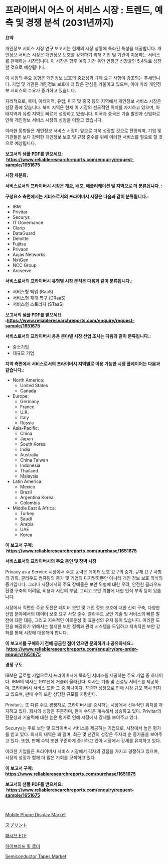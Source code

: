 <p><h1>프라이버시 어스 어 서비스 시장 : 트렌드, 예측 및 경쟁 분석 (2031년까지)</h1></p><p><strong>요약</strong></p>
<p><p>개인정보 서비스 시장 연구 보고서는 현재의 시장 상황에 특화된 특성을 제공합니다. 개인정보 서비스 시장은 개인정보 보호를 강화하기 위해 기업 및 기관이 이용하는 서비스를 판매하는 시장입니다. 이 시장은 향후 예측 기간 동안 연평균 성장률인 5.4%로 성장할 것으로 예상됩니다.</p><p>이 시장의 주요 동향은 개인정보 보호의 중요성과 규제 요구 사항이 강조되는 추세입니다. 기업 및 기관은 개인정보 보호에 더 많은 관심을 기울이고 있으며, 이에 따라 개인정보 서비스의 수요가 증가하고 있습니다.</p><p>지리적으로, 북미, 아태지역, 유럽, 미국 및 중국 등의 지역에서 개인정보 서비스 시장은 성장 중에 있습니다. 북미 지역은 현재 이 시장의 선도적인 위치를 차지하고 있으며, 아태지역과 유럽 지역도 빠르게 성장하고 있습니다. 미국과 중국은 기술 발전과 산업화로 인해 개인정보 서비스 시장의 성장을 이끌고 있습니다.</p><p>이러한 동향들은 개인정보 서비스 시장이 앞으로 더욱 성장할 것으로 전망되며, 기업 및 기관들은 보다 강력한 개인정보 보호 및 규정 준수를 위해 이러한 서비스를 필요로 할 것으로 예상됩니다.</p></p>
<p><strong>보고서의 샘플 PDF를 받으세요: &nbsp;<a href="https://www.reliableresearchreports.com/enquiry/request-sample/1651675">https://www.reliableresearchreports.com/enquiry/request-sample/1651675</a></strong></p>
<p><strong>시장 세분화:</strong></p>
<p><strong> 서비스로서의 프라이버시 시장은 개요, 배포, 애플리케이션 및 지역으로 더 분류됩니다. :</strong></p>
<p><strong>구성요소 측면에서는 서비스로서의 프라이버시 시장은 다음과 같이 분류됩니다.:</strong></p>
<p><ul><li>IBM</li><li>Privitar</li><li>Securys</li><li>IT Governance</li><li>Clarip</li><li>DataGuard</li><li>Deloitte</li><li>Fujitsu</li><li>Privaon</li><li>Aujas Networks</li><li>NxtGen</li><li>NCC Group</li><li>Arcserve</li></ul></p>
<p><strong> 서비스로서의 프라이버시 유형별 시장 분석은 다음과 같이 분류됩니다.:</strong></p>
<p><ul><li>서비스형 백업 (BaaS)</li><li>서비스형 재해 복구 (DRaaS)</li><li>서비스형 스토리지 (STaaS)</li></ul></p>
<p><strong>보고서의 샘플 PDF를 받으세요 :<a href="https://www.reliableresearchreports.com/enquiry/request-sample/1651675">https://www.reliableresearchreports.com/enquiry/request-sample/1651675</a></strong></p>
<p><strong> 서비스로서의 프라이버시 응용 분야별 시장 산업 조사는 다음과 같이 분류됩니다.:</strong></p>
<p><ul><li>중소기업</li><li>대규모 기업</li></ul></p>
<p><strong>지역 측면에서 서비스로서의 프라이버시 지역별로 이용 가능한 시장 플레이어는 다음과 같습니다.:</strong></p>
<p><ul>
    <li>
        North America:
        <ul>
            <li>United States</li>
            <li>Canada</li>
        </ul>
    </li>
    <li>
        Europe:
        <ul>
            <li>Germany</li>
            <li>France</li>
            <li>U.K.</li>
            <li>Italy</li>
            <li>Russia</li>
        </ul>
    </li>
    <li>
        Asia-Pacific:
        <ul>
            <li>China</li>
            <li>Japan</li>
            <li>South Korea</li>
            <li>India</li>
            <li>Australia</li>
            <li>China Taiwan</li>
            <li>Indonesia</li>
            <li>Thailand</li>
            <li>Malaysia</li>
        </ul>
    </li>
    <li>
        Latin America:
        <ul>
            <li>Mexico</li>
            <li>Brazil</li>
            <li>Argentina Korea</li>
            <li>Colombia</li>
        </ul>
    </li>
    <li>
        Middle East & Africa:
        <ul>
            <li>Turkey</li>
            <li>Saudi</li>
            <li>Arabia</li>
            <li>UAE</li>
            <li>Korea</li>
        </ul>
    </li>
    </ul></p>
<p><strong>이 보고서 구매: &nbsp;<a href="https://www.reliableresearchreports.com/purchase/1651675">https://www.reliableresearchreports.com/purchase/1651675</a></strong></p>
<p><strong>서비스로서의 프라이버시의 주요 동인 및 장벽 시장</strong></p>
<p><p>Privacy as a Service 시장에서 주요 동력은 데이터 보호 요구의 증가, 규제 요구 사항의 강화, 클라우드 컴퓨팅의 증가 및 기업의 디지털화뿐만 아니라 개인 정보 보호 의식의 증가입니다. 그러나 시장에서의 주요 장애물은 보안 위협에 대한 우려, 안전한 클라우드 환경 구축의 어려움, 비용과 시간의 부담, 그리고 보안 위협에 대한 인식 부족 등이 있습니다.</p><p>시장에서 직면한 주요 도전은 데이터 보안 및 개인 정보 보호에 대한 신뢰 구축, 다양한 산업 분야에서의 데이터 보호 요구 사항 준수, 클라우드 보안 기술 및 서비스의 빠른 발전에 대한 대응, 그리고 지속적인 이로운성 및 효율성의 유지 등이 있습니다. 이러한 도전을 해결하기 위해서는 철저한 보안 정책과 관리 시스템을 도입하고 지속적인 보안 강화를 통해 시장에 대응해야 합니다.</p></p>
<p><strong>이 보고서를 구매하기 전에 궁금한 점이 있으면 문의하거나 공유하세요.: &nbsp;<a href="https://www.reliableresearchreports.com/enquiry/pre-order-enquiry/1651675">https://www.reliableresearchreports.com/enquiry/pre-order-enquiry/1651675</a></strong></p>
<p><strong>경쟁 구도</strong></p>
<p><p>IBM은 글로벌 기업으로서 프라이버시에 특화된 서비스를 제공하는 주요 기업 중 하나이다. IBM의 역사는 1911년에 거슬러 올라간다. 회사는 기술 및 컨설팅 서비스를 제공하며, 프라이버시 서비스 또한 그 중 하나이다. 꾸준한 성장으로 인해 시장 규모 역시 커지고 있으며, 판매 수익 또한 상당한 규모를 자랑한다.</p><p>Privitar는 또 다른 주요 경쟁자로, 프라이버시를 중시하는 시장에서 선두적인 위치를 차지하고 있다. 회사의 성장은 꾸준하며, 판매 수익은 계속해서 상승하고 있다. Privitar의 전문성과 기술력에 대한 높은 평가로 인해 시장에서 강세를 보여주고 있다.</p><p>Securys는 주로 보안 및 프라이버시 서비스를 제공하는 기업으로, 시장에서 높은 평가를 받고 있다. 회사의 내역은 꽤 길며, 최근 몇 년간의 성장은 두자리 순 증가율을 보여주고 있다. 또한, 판매 수익 또한 꾸준하게 증가하고 있어 시장에서 강세를 유지하고 있다.</p><p>이러한 기업들은 프라이버시 서비스 시장에서 각자의 강점을 가지고 경쟁하고 있으며, 시장의 성장과 함께 더 많은 기회를 모색하고 있다.</p></p>
<p><strong>이 보고서 구매: &nbsp; <a href="https://www.reliableresearchreports.com/purchase/1651675">https://www.reliableresearchreports.com/purchase/1651675</a></strong></p>
<p><strong>보고서의 샘플 PDF를 받으세요: &nbsp;<a href="https://www.reliableresearchreports.com/enquiry/request-sample/1651675">https://www.reliableresearchreports.com/enquiry/request-sample/1651675</a></strong><strong></strong></p>
<p>&nbsp;</p>
<p><p><a href="https://github.com/prosalinda88/Market-Research-Report-List-3/blob/main/mobile-phone-display-market.md">Mobile Phone Display Market</a></p><p><a href="https://github.com/MosesSpinka1914/Market-Research-Report-List-1/blob/main/522988511458.md">スプリント</a></p><p><a href="https://medium.com/@jerrodhilll68/%ED%8C%A8%EC%8B%9C%EB%B8%8C-etf-%EC%8B%9C%EC%9E%A5-%EB%B6%84%EC%84%9D-%EA%B8%80%EB%A1%9C%EB%B2%8C-%EC%82%B0%EC%97%85-%EC%A0%84%EB%A7%9D-%EB%B0%8F-%EC%98%88%EC%B8%A1-2024%EB%85%84%EB%B6%80%ED%84%B0-2031%EB%85%84%EA%B9%8C%EC%A7%80-8087c7d92ef5">패시브 ETF</a></p><p><a href="https://github.com/Tristiarton768456/Market-Research-Report-List-1/blob/main/298226710497.md">하이브리드 휠 로더</a></p><p><a href="https://github.com/globismark/Market-Research-Report-List-2/blob/main/semiconductor-tapes-market.md">Semiconductor Tapes Market</a></p></p>